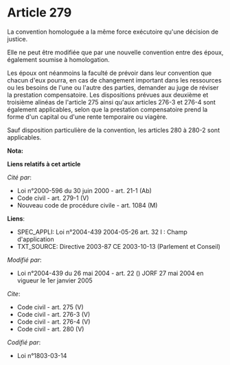 # Article 279

La convention homologuée a la même force exécutoire qu'une décision de justice. 

Elle ne peut être modifiée que par une nouvelle convention entre des époux, également soumise à homologation. 

Les époux ont néanmoins la faculté de prévoir dans leur convention que chacun d'eux pourra, en cas de changement important
dans les ressources ou les besoins de l'une ou l'autre des parties, demander au juge de réviser la prestation compensatoire.
Les dispositions prévues aux deuxième et troisième alinéas de l'article 275 ainsi qu'aux articles 276-3 et 276-4 sont
également applicables, selon que la prestation compensatoire prend la forme d'un capital ou d'une rente temporaire ou
viagère. 

Sauf disposition particulière de la convention, les articles 280 à 280-2 sont applicables.

**Nota:**



**Liens relatifs à cet article**

_Cité par_:

  - Loi n°2000-596 du 30 juin 2000 - art. 21-1 (Ab)
  - Code civil - art. 279-1 (V)
  - Nouveau code de procédure civile - art. 1084 (M)

**Liens**:

  - SPEC_APPLI: Loi n°2004-439 2004-05-26 art. 32 I : Champ d'application
  - TXT_SOURCE: Directive 2003-87 CE 2003-10-13 (Parlement et Conseil)

_Modifié par_:

  - Loi n°2004-439 du 26 mai 2004 - art. 22 () JORF 27 mai 2004 en vigueur le 1er janvier 2005

_Cite_:

  - Code civil - art. 275 (V)
  - Code civil - art. 276-3 (V)
  - Code civil - art. 276-4 (V)
  - Code civil - art. 280 (V)

_Codifié par_:

  - Loi n°1803-03-14
